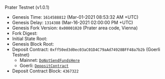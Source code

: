 Prater Testnet (v1.0.1)

- Genesis Time: `1614588812` (Mar-01-2021 08:53:32 AM +UTC)
- Genesis Delay: `1314388` (Mar-16-2021 02:00:00 PM +UTC)
- Genesis Fork Version: `0x00001020` (Prater area code, Vienna)
- Fork Digest:
- Initial State Root:
- Genesis Block Root:
- Deposit Contract: `0xff50ed3d0ec03aC01D4C79aAd74928BFF48a7b2b` (Goerli Testnet)
	- Mainnet: [`DoNotSendFundsHere`](https://etherscan.io/address/0xff50ed3d0ec03ac01d4c79aad74928bff48a7b2b#code)
	- Goerli: [`DepositContract`](https://goerli.etherscan.io/address/0xff50ed3d0ec03ac01d4c79aad74928bff48a7b2b#code)
- Deposit Contract Block: `4367322`
